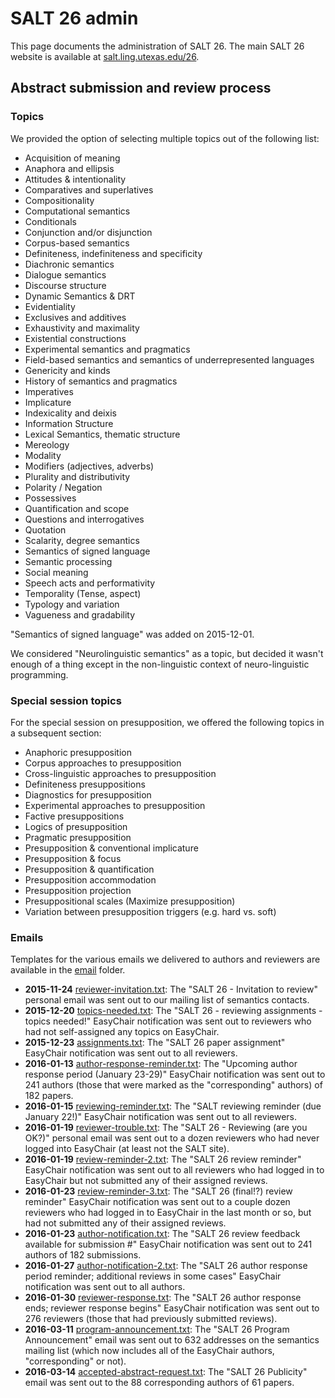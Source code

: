 <!-- [ { "apply": "markdown" }, { "apply": "wrap", "filepath": "../layout.html", "replace": "{}" }, { "apply": "interpolate", "pattern": "\\{version\\}", "js": "process.env.VERSION" } ] -->

# SALT 26 admin

This page documents the administration of SALT 26. The main SALT 26 website is available at [salt.ling.utexas.edu/26](http://salt.ling.utexas.edu/26/).


## Abstract submission and review process

### Topics

We provided the option of selecting multiple topics out of the following list:

* Acquisition of meaning
* Anaphora and ellipsis
* Attitudes & intentionality
* Comparatives and superlatives
* Compositionality
* Computational semantics
* Conditionals
* Conjunction and/or disjunction
* Corpus-based semantics
* Definiteness, indefiniteness and specificity
* Diachronic semantics
* Dialogue semantics
* Discourse structure
* Dynamic Semantics & DRT
* Evidentiality
* Exclusives and additives
* Exhaustivity and maximality
* Existential constructions
* Experimental semantics and pragmatics
* Field-based semantics and semantics of underrepresented languages
* Genericity and kinds
* History of semantics and pragmatics
* Imperatives
* Implicature
* Indexicality and deixis
* Information Structure
* Lexical Semantics, thematic structure
* Mereology
* Modality
* Modifiers (adjectives, adverbs)
* Plurality and distributivity
* Polarity / Negation
* Possessives
* Quantification and scope
* Questions and interrogatives
* Quotation
* Scalarity, degree semantics
* Semantics of signed language
* Semantic processing
* Social meaning
* Speech acts and performativity
* Temporality (Tense, aspect)
* Typology and variation
* Vagueness and gradability

"Semantics of signed language" was added on 2015-12-01.

We considered "Neurolinguistic semantics" as a topic, but decided it wasn't enough of a thing except in the non-linguistic context of neuro-linguistic programming.


### Special session topics

For the special session on presupposition, we offered the following topics in a subsequent section:

* Anaphoric presupposition
* Corpus approaches to presupposition
* Cross-linguistic approaches to presupposition
* Definiteness presuppositions
* Diagnostics for presupposition
* Experimental approaches to presupposition
* Factive presuppositions
* Logics of presupposition
* Pragmatic presupposition
* Presupposition & conventional implicature
* Presupposition & focus
* Presupposition & quantification
* Presupposition accommodation
* Presupposition projection
* Presuppositional scales (Maximize presupposition)
* Variation between presupposition triggers (e.g. hard vs. soft)


### Emails

Templates for the various emails we delivered to authors and reviewers are available in the [email](email/) folder.

- **2015-11-24** [reviewer-invitation.txt](email/reviewer-invitation.txt): The "SALT 26 - Invitation to review" personal email was sent out to our mailing list of semantics contacts.
- **2015-12-20** [topics-needed.txt](email/topics-needed.txt): The "SALT 26 - reviewing assignments - topics needed!" EasyChair notification was sent out to reviewers who had not self-assigned any topics on EasyChair.
- **2015-12-23** [assignments.txt](email/assignments.txt): The "SALT 26 paper assignment" EasyChair notification was sent out to all reviewers.
- **2016-01-13** [author-response-reminder.txt](email/author-response-reminder.txt): The "Upcoming author response period (January 23-29)" EasyChair notification was sent out to 241 authors (those that were marked as the "corresponding" authors) of 182 papers.
- **2016-01-15** [reviewing-reminder.txt](email/reviewing-reminder.txt): The "SALT reviewing reminder (due January 22!)" EasyChair notification was sent out to all reviewers.
- **2016-01-19** [reviewer-trouble.txt](email/reviewer-trouble.txt): The "SALT 26 - Reviewing (are you OK?)" personal email was sent out to a dozen reviewers who had never logged into EasyChair (at least not the SALT site).
- **2016-01-19** [review-reminder-2.txt](email/review-reminder-2.txt): The "SALT 26 review reminder" EasyChair notification was sent out to all reviewers who had logged in to EasyChair but not submitted any of their assigned reviews.
- **2016-01-23** [review-reminder-3.txt](email/review-reminder-3.txt): The "SALT 26 (final!?) review reminder" EasyChair notification was sent out to a couple dozen reviewers who had logged in to EasyChair in the last month or so, but had not submitted any of their assigned reviews.
- **2016-01-23** [author-notification.txt](email/author-notification.txt): The "SALT 26 review feedback available for submission #" EasyChair notification was sent out to 241 authors of 182 submissions.
- **2016-01-27** [author-notification-2.txt](email/author-notification-2.txt): The "SALT 26 author response period reminder; additional reviews in some cases" EasyChair notification was sent out to all authors.
- **2016-01-30** [reviewer-response.txt](email/reviewer-response.txt): The "SALT 26 author response ends; reviewer response begins" EasyChair notification was sent out to 276 reviewers (those that had previously submitted reviews).
- **2016-03-11** [program-announcement.txt](email/program-announcement.txt): The "SALT 26 Program Announcement" email was sent out to 632 addresses on the semantics mailing list (which now includes all of the EasyChair authors, "corresponding" or not).
- **2016-03-14** [accepted-abstract-request.txt](email/accepted-abstract-request.txt): The "SALT 26 Publicity" email was sent out to the 88 corresponding authors of 61 papers.
